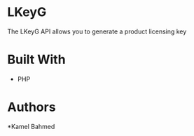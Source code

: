 # LKeyG
The LKeyG API allows you to generate a product licensing key
# Built With
* PHP
# Authors
*Kamel Bahmed
